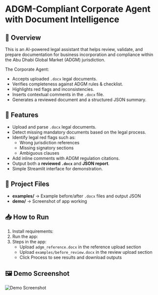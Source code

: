 # ADGM-Compliant Corporate Agent with Document Intelligence

## 📌 Overview
This is an AI-powered legal assistant that helps review, validate, and prepare documentation for business incorporation and compliance within the Abu Dhabi Global Market (ADGM) jurisdiction.

The Corporate Agent:
- Accepts uploaded `.docx` legal documents.
- Verifies completeness against ADGM rules & checklist.
- Highlights red flags and inconsistencies.
- Inserts contextual comments in the `.docx` file.
- Generates a reviewed document and a structured JSON summary.

## 🚀 Features
- Upload and parse `.docx` legal documents.
- Detect missing mandatory documents based on the legal process.
- Identify legal red flags such as:
  - Wrong jurisdiction references
  - Missing signatory sections
  - Ambiguous clauses
- Add inline comments with ADGM regulation citations.
- Output both a **reviewed `.docx`** and **JSON report**.
- Simple Streamlit interface for demonstration.

## 📂 Project Files
- **examples/** → Example before/after `.docx` files and output JSON  
- **demo/** → Screenshot of app working

## 📥 How to Run
1. Install requirements:
2. Run the app:
3. Steps in the app:
   - Upload `adgm_reference.docx` in the reference upload section
   - Upload `examples/before_review.docx` in the review upload section
   - Click Process to see results and download outputs

## 🖼 Demo Screenshot
![Demo Screenshot](demo/screenshot.png)

